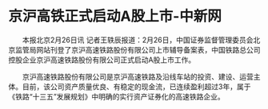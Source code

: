 # 京沪高铁正式启动A股上市-中新网

　　本报北京2月26日讯 记者王轶辰报道：2月26日，中国证券监督管理委员会北京监管局网站刊登了京沪高速铁路股份有限公司上市辅导备案表，中国铁路总公司控股企业京沪高速铁路股份有限公司正式启动A股上市工作。

　　京沪高速铁路股份有限公司是京沪高速铁路及沿线车站的投资、建设、运营主体。目前，该公司资产质量优良、有稳定的现金流，已连续盈利超过3年，属于《铁路“十三五”发展规划》中明确的实行资产证券化的高速铁路企业。 
